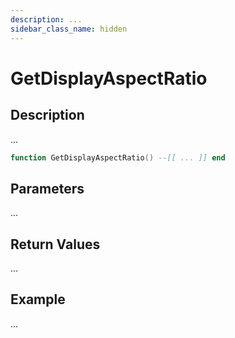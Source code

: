 ```yaml
---
description: ...
sidebar_class_name: hidden
---
```


# GetDisplayAspectRatio

## Description

...

```lua
function GetDisplayAspectRatio() --[[ ... ]] end
```

## Parameters

...

## Return Values

...

## Example

...

